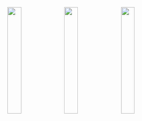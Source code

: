 <img width="25%" src="https://user-images.githubusercontent.com/31420144/101531907-66723280-39c6-11eb-9ce3-9b30fefb621d.png"></img> 
<img width="25%" src="https://user-images.githubusercontent.com/31420144/101531949-71c55e00-39c6-11eb-9cba-05452f8e932b.png"></img> 
<img width="25%" src="https://user-images.githubusercontent.com/31420144/101531981-7c7ff300-39c6-11eb-87a6-a2e99a4eba66.png"></img>
